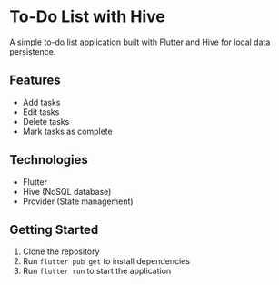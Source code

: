 # To-Do List with Hive

A simple to-do list application built with Flutter and Hive for local data persistence.

## Features

- Add tasks
- Edit tasks
- Delete tasks
- Mark tasks as complete

## Technologies

- Flutter
- Hive (NoSQL database)
- Provider (State management)

## Getting Started

1.  Clone the repository
2.  Run `flutter pub get` to install dependencies
3.  Run `flutter run` to start the application